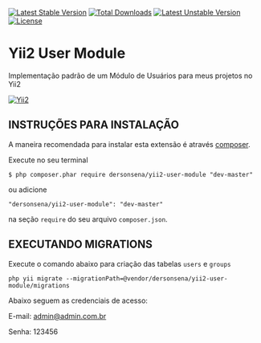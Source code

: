 [![Latest Stable Version](https://poser.pugx.org/dersonsena/yii2-user-module/v/stable)](https://packagist.org/packages/dersonsena/yii2-user-module)
[![Total Downloads](https://poser.pugx.org/dersonsena/yii2-user-module/downloads)](https://packagist.org/packages/dersonsena/yii2-user-module)
[![Latest Unstable Version](https://poser.pugx.org/dersonsena/yii2-user-module/v/unstable)](https://packagist.org/packages/dersonsena/yii2-user-module)
[![License](https://poser.pugx.org/dersonsena/yii2-user-module/license)](https://packagist.org/packages/dersonsena/yii2-user-module)

Yii2 User Module
===========================

Implementação padrão de um Módulo de Usuários para meus projetos no Yii2

[![Yii2](https://img.shields.io/badge/Powered_by-Yii_Framework-green.svg?style=flat)](http://www.yiiframework.com/)

INSTRUÇÕES PARA INSTALAÇÃO
-------------------

A maneira recomendada para instalar esta extensão é através [composer](http://getcomposer.org/download/).

Execute no seu terminal

```
$ php composer.phar require dersonsena/yii2-user-module "dev-master"
```

ou adicione

```
"dersonsena/yii2-user-module": "dev-master"
```

na seção ```require``` do seu arquivo `composer.json`.

EXECUTANDO MIGRATIONS
-------------------

Execute o comando abaixo para criação das tabelas ```users``` e ```groups```

```
php yii migrate --migrationPath=@vendor/dersonsena/yii2-user-module/migrations
```

Abaixo seguem as credenciais de acesso:

E-mail: admin@admin.com.br

Senha: 123456
